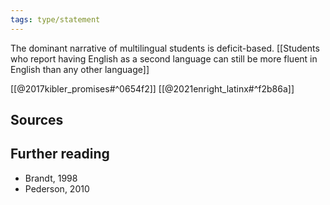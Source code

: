 ```yaml
---
tags: type/statement
---
```

The dominant narrative of multilingual students is deficit-based. [[Students who report having English as a second language can still be more fluent in English than any other language]]

[[@2017kibler_promises#^0654f2]]
[[@2021enright_latinx#^f2b86a]]

## Sources

## Further reading
- Brandt, 1998
- Pederson, 2010